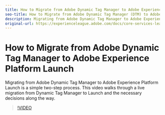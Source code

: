 ```yaml
---
title: How to Migrate from Adobe Dynamic Tag Manager to Adobe Experience Platform Launch
seo-title: How to Migrate from Adobe Dynamic Tag Manager (DTM) to Adobe Launch
description: Migrating from Adobe Dynamic Tag Manager to Adobe Experience Platform Launch is a simple two-step process. This video walks through a live migration from Dynamic Tag Manager to Launch and the necessary decisions along the way.
original-url: https://experienceleague.adobe.com/docs/core-services-learn/tutorials/launch-web/migrate-from-dynamic-tag-manager-to-launch.html
---
```


# How to Migrate from Adobe Dynamic Tag Manager to Adobe Experience Platform Launch

Migrating from Adobe Dynamic Tag Manager to Adobe Experience Platform Launch is a simple two-step process. This video walks through a live migration from Dynamic Tag Manager to Launch and the necessary decisions along the way.

>[!VIDEO](https://video.tv.adobe.com/v/25861?quality=12)